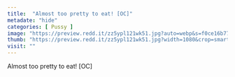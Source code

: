 ```yaml
---
title:  "Almost too pretty to eat! [OC]"
metadate: "hide"
categories: [ Pussy ]
image: "https://preview.redd.it/zz5ypl121wk51.jpg?auto=webp&s=f0ce16b77a11ae20382884a5a2f1a1200f648306"
thumb: "https://preview.redd.it/zz5ypl121wk51.jpg?width=1080&crop=smart&auto=webp&s=712a98c10407936b7ec55ec7a0162fa8630573cb"
visit: ""
---
```

Almost too pretty to eat! [OC]
